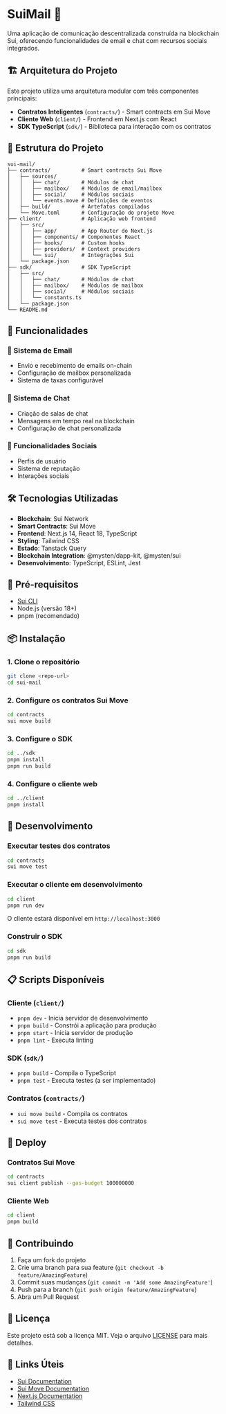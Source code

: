 # SuiMail 📮

Uma aplicação de comunicação descentralizada construída na blockchain Sui, oferecendo funcionalidades de email e chat com recursos sociais integrados.

## 🏗️ Arquitetura do Projeto

Este projeto utiliza uma arquitetura modular com três componentes principais:

- **Contratos Inteligentes** (`contracts/`) - Smart contracts em Sui Move
- **Cliente Web** (`client/`) - Frontend em Next.js com React
- **SDK TypeScript** (`sdk/`) - Biblioteca para interação com os contratos

## 📁 Estrutura do Projeto

```
sui-mail/
├── contracts/          # Smart contracts Sui Move
│   ├── sources/
│   │   ├── chat/       # Módulos de chat
│   │   ├── mailbox/    # Módulos de email/mailbox
│   │   ├── social/     # Módulos sociais
│   │   └── events.move # Definições de eventos
│   ├── build/          # Artefatos compilados
│   └── Move.toml       # Configuração do projeto Move
├── client/             # Aplicação web frontend
│   ├── src/
│   │   ├── app/        # App Router do Next.js
│   │   ├── components/ # Componentes React
│   │   ├── hooks/      # Custom hooks
│   │   ├── providers/  # Context providers
│   │   └── sui/        # Integrações Sui
│   └── package.json
├── sdk/                # SDK TypeScript
│   ├── src/
│   │   ├── chat/       # Módulos de chat
│   │   ├── mailbox/    # Módulos de mailbox
│   │   ├── social/     # Módulos sociais
│   │   └── constants.ts
│   └── package.json
└── README.md
```

## 🚀 Funcionalidades

### 📧 Sistema de Email
- Envio e recebimento de emails on-chain
- Configuração de mailbox personalizada
- Sistema de taxas configurável

### 💬 Sistema de Chat
- Criação de salas de chat
- Mensagens em tempo real na blockchain
- Configuração de chat personalizada

### 👥 Funcionalidades Sociais
- Perfis de usuário
- Sistema de reputação
- Interações sociais

## 🛠️ Tecnologias Utilizadas

- **Blockchain**: Sui Network
- **Smart Contracts**: Sui Move
- **Frontend**: Next.js 14, React 18, TypeScript
- **Styling**: Tailwind CSS
- **Estado**: Tanstack Query
- **Blockchain Integration**: @mysten/dapp-kit, @mysten/sui
- **Desenvolvimento**: TypeScript, ESLint, Jest

## 🔧 Pré-requisitos

- [Sui CLI](https://docs.sui.io/guides/developer/getting-started/sui-install)
- Node.js (versão 18+)
- pnpm (recomendado)

## 📦 Instalação

### 1. Clone o repositório
```bash
git clone <repo-url>
cd sui-mail
```

### 2. Configure os contratos Sui Move
```bash
cd contracts
sui move build
```

### 3. Configure o SDK
```bash
cd ../sdk
pnpm install
pnpm run build
```

### 4. Configure o cliente web
```bash
cd ../client
pnpm install
```

## 🚀 Desenvolvimento

### Executar testes dos contratos
```bash
cd contracts
sui move test
```

### Executar o cliente em desenvolvimento
```bash
cd client
pnpm run dev
```

O cliente estará disponível em `http://localhost:3000`

### Construir o SDK
```bash
cd sdk
pnpm run build
```

## 📋 Scripts Disponíveis

### Cliente (`client/`)
- `pnpm dev` - Inicia servidor de desenvolvimento
- `pnpm build` - Constrói a aplicação para produção
- `pnpm start` - Inicia servidor de produção
- `pnpm lint` - Executa linting

### SDK (`sdk/`)
- `pnpm build` - Compila o TypeScript
- `pnpm test` - Executa testes (a ser implementado)

### Contratos (`contracts/`)
- `sui move build` - Compila os contratos
- `sui move test` - Executa testes dos contratos

## 🎯 Deploy

### Contratos Sui Move
```bash
cd contracts
sui client publish --gas-budget 100000000
```

### Cliente Web
```bash
cd client
pnpm build
```

## 🤝 Contribuindo

1. Faça um fork do projeto
2. Crie uma branch para sua feature (`git checkout -b feature/AmazingFeature`)
3. Commit suas mudanças (`git commit -m 'Add some AmazingFeature'`)
4. Push para a branch (`git push origin feature/AmazingFeature`)
5. Abra um Pull Request

## 📄 Licença

Este projeto está sob a licença MIT. Veja o arquivo [LICENSE](LICENSE) para mais detalhes.

## 🔗 Links Úteis

- [Sui Documentation](https://docs.sui.io/)
- [Sui Move Documentation](https://docs.sui.io/concepts/sui-move-concepts)
- [Next.js Documentation](https://nextjs.org/docs)
- [Tailwind CSS](https://tailwindcss.com/)